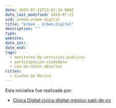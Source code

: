 ```yaml
---
date: 2019-07-21T23:02:24.000Z
date_last_modified: 2019-07-21
uid: urbem-urbem-digital
title: "Urbem - Urbem.Digital"
description: ""
type: 
website: 
date_ini: 
date_end: 
tags:
  - monitoreo-de-servicios-publicos
  - participación-ciudadana
  - uso-de-datos-abiertos
cities: 
  - Ciudad de México
---
```


Esta iniciativa fue realizada por:

- [Cívica Digital civica-digital-mexico-sapi-de-cv](/organizaciones/civica-digital)
